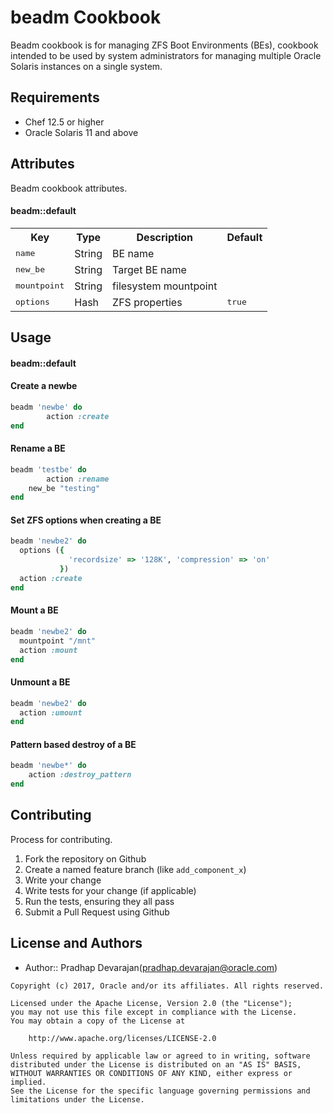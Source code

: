 beadm Cookbook
==============
Beadm cookbook is for managing ZFS Boot Environments (BEs), cookbook
intended to be used by system administrators for managing multiple 
Oracle Solaris instances on a single system.


Requirements
------------
- Chef 12.5 or higher
- Oracle Solaris 11 and above


Attributes
----------
Beadm cookbook attributes.

#### beadm::default
<table>
  <tr>
    <th>Key</th>
    <th>Type</th>
    <th>Description</th>
    <th>Default</th>
  </tr>
  <tr>
    <td><tt>name</tt></td>
    <td>String</td>
    <td>BE name</td>
    <td><tt></tt></td>
  </tr>
  <tr>
    <td><tt>new_be</tt></td>
    <td>String</td>
    <td>Target BE name</td>
    <td><tt></tt></td>
  </tr>
  <tr>
    <td><tt>mountpoint</tt></td>
    <td>String</td>
    <td>filesystem mountpoint</td>
    <td><tt></tt></td>
  </tr>
  <tr>
    <td><tt>options</tt></td>
    <td>Hash</td>
    <td>ZFS properties</td>
    <td><tt>true</tt></td>
  </tr>


</table>

Usage
-----
#### beadm::default

#### Create a newbe
```ruby
beadm 'newbe' do
        action :create
end
```

#### Rename a BE
```ruby
beadm 'testbe' do
        action :rename
	new_be "testing"
end
```

#### Set ZFS options when creating a BE
```ruby
beadm 'newbe2' do
  options ({
             'recordsize' => '128K', 'compression' => 'on'
           })
  action :create
end
```

#### Mount a BE
```ruby
beadm 'newbe2' do
  mountpoint "/mnt"
  action :mount
end
```

#### Unmount a BE
```ruby
beadm 'newbe2' do
  action :umount
end
```

#### Pattern based destroy of a BE
```ruby
beadm 'newbe*' do
	action :destroy_pattern
end
```

Contributing
------------
Process for contributing.

1. Fork the repository on Github
2. Create a named feature branch (like `add_component_x`)
3. Write your change
4. Write tests for your change (if applicable)
5. Run the tests, ensuring they all pass
6. Submit a Pull Request using Github

License and Authors
-------------------
- Author:: Pradhap Devarajan([pradhap.devarajan@oracle.com](mailto:pradhap.devarajan@oracle.com))

```text
Copyright (c) 2017, Oracle and/or its affiliates. All rights reserved.

Licensed under the Apache License, Version 2.0 (the "License");
you may not use this file except in compliance with the License.
You may obtain a copy of the License at

    http://www.apache.org/licenses/LICENSE-2.0

Unless required by applicable law or agreed to in writing, software
distributed under the License is distributed on an "AS IS" BASIS,
WITHOUT WARRANTIES OR CONDITIONS OF ANY KIND, either express or implied.
See the License for the specific language governing permissions and
limitations under the License.
```
